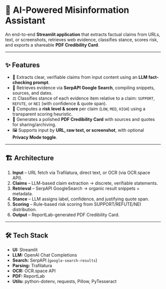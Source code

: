 # 🤖 AI-Powered Misinformation Assistant

An end-to-end **Streamlit application** that extracts factual claims from URLs, text, or screenshots, retrieves web evidence, classifies stance, scores risk, and exports a shareable **PDF Credibility Card**.

---

## ✨ Features

- 📌 Extracts clear, verifiable claims from input content using an **LLM fact-checking prompt**.
- 🔎 Retrieves evidence via **SerpAPI Google Search**, compiling snippets, sources, and dates.
- ⚖️ Classifies stance of each evidence item relative to a claim: `SUPPORT`, `REFUTE`, or `NEI` (with confidence & quote span).
- 🧮 Computes a **risk level & score** per claim (`LOW`, `MED`, `HIGH`) using a transparent scoring heuristic.
- 📄 Generates a polished **PDF Credibility Card** with sources and quotes for sharing/archiving.
- 🖼️ Supports input by **URL, raw text, or screenshot**, with optional **Privacy Mode toggle**.

---

## 🏗️ Architecture

1. **Input** – URL fetch via Trafilatura, direct text, or OCR (via OCR.space API).  
2. **Claims** – LLM-based claim extraction → discrete, verifiable statements.  
3. **Retrieval** – SerpAPI GoogleSearch → organic result snippets + metadata.  
4. **Stance** – LLM assigns label, confidence, and justifying quote span.  
5. **Scoring** – Rule-based risk scoring from SUPPORT/REFUTE/NEI distribution.  
6. **Output** – ReportLab-generated PDF Credibility Card.  

---

## 🛠️ Tech Stack

- **UI:** Streamlit  
- **LLM:** OpenAI Chat Completions  
- **Search:** SerpAPI (`google-search-results`)  
- **Parsing:** Trafilatura  
- **OCR:** OCR.space API  
- **PDF:** ReportLab  
- **Utils:** python-dotenv, requests, Pillow, PyTesseract
